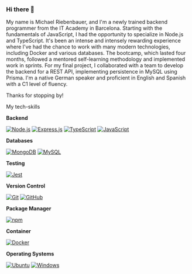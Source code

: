 ### Hi there 👋

My name is Michael Riebenbauer, and I'm a newly trained backend programmer from the IT Academy in Barcelona. Starting with the fundamentals of JavaScript, I had the opportunity to specialize in Node.js and TypeScript. It's been an intense and intensely rewarding experience where I've had the chance to work with many modern technologies, including Docker and various databases. The bootcamp, which lasted four months, followed a mentored self-learning methodology and implemented work in sprints. For my final project, I collaborated with a team to develop the backend for a REST API, implementing persistence in MySQL using Prisma. I'm a native German speaker and proficient in English and Spanish with a C1 level of fluency.

Thanks for stopping by!

My tech-skills

**Backend**

[![Node.js](https://img.shields.io/badge/-Node.js-43853d?style=flat-square&logo=Node.js&logoColor=white)](https://nodejs.org/)
[![Express.js](https://img.shields.io/badge/-Express.js-404D59?style=flat-square)](https://expressjs.com/)
[![TypeScript](https://img.shields.io/badge/-TypeScript-007ACC?style=flat-square&logo=TypeScript&logoColor=white)](https://www.typescriptlang.org/)
[![JavaScript](https://img.shields.io/badge/-JavaScript-black?style=flat-square&logo=javascript)](https://developer.mozilla.org/en-US/docs/Web/JavaScript)

**Databases**

[![MongoDB](https://img.shields.io/badge/-MongoDB-black?style=flat-square&logo=mongodb)](https://www.mongodb.com/)
[![MySQL](https://img.shields.io/badge/-MySQL-white?style=flat-square&logo=mysql)](https://www.mysql.com/)

**Testing**

[![Jest](https://img.shields.io/badge/-Jest-C21325?style=flat-square&logo=Jest&logoColor=white)](https://jestjs.io/)

**Version Control**

[![Git](https://img.shields.io/badge/-Git-black?style=flat-square&logo=git)](https://git-scm.com/)
[![GitHub](https://img.shields.io/badge/-GitHub-181717?style=flat-square&logo=github)](https://github.com/)

**Package Manager**

[![npm](https://img.shields.io/badge/-npm-CB3837?style=flat-square&logo=npm)](https://www.npmjs.com/)

**Container**

[![Docker](https://img.shields.io/badge/-Docker-black?style=flat-square&logo=docker)](https://www.docker.com/)

**Operating Systems**

[![Ubuntu](https://img.shields.io/badge/-Ubuntu-E95420?style=flat-square&logo=Ubuntu&logoColor=white)](https://ubuntu.com/desktop/wsl)
[![Windows](https://img.shields.io/badge/Windows-0078D6?style=flat-square&logo=windows)](https://www.microsoft.com/windows)


